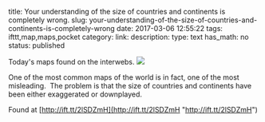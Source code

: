 title: Your understanding of the size of countries and continents is completely wrong.
slug: your-understanding-of-the-size-of-countries-and-continents-is-completely-wrong
date: 2017-03-06 12:55:22
tags: ifttt,map,maps,pocket
category: 
link: 
description: 
type: text
has_math: no
status: published

Today's maps found on the interwebs. ![](http://ift.tt/2lO6gtu)  
  

One of the most common maps of the world is in fact, one of the most misleading.  The problem is that the size of countries and continents have been either exaggerated or downplayed.  
  

Found at [http://ift.tt/2lSDZmH](http://ift.tt/2lSDZmH "http://ift.tt/2lSDZmH")



